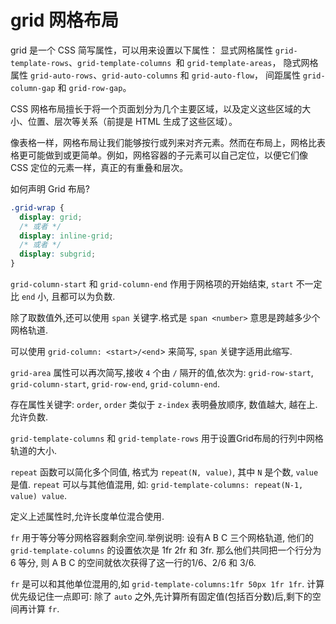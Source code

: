 # grid 网格布局

grid 是一个 CSS 简写属性，可以用来设置以下属性： 显式网格属性 `grid-template-rows`、`grid-template-columns `和 `grid-template-areas`， 隐式网格属性 `grid-auto-rows`、`grid-auto-columns` 和 `grid-auto-flow`， 间距属性 `grid-column-gap` 和 `grid-row-gap`。

CSS 网格布局擅长于将一个页面划分为几个主要区域，以及定义这些区域的大小、位置、层次等关系（前提是 HTML 生成了这些区域）。

像表格一样，网格布局让我们能够按行或列来对齐元素。然而在布局上，网格比表格更可能做到或更简单。例如，网格容器的子元素可以自己定位，以便它们像 CSS 定位的元素一样，真正的有重叠和层次。

如何声明 Grid 布局? 

```css
.grid-wrap {
  display: grid;
  /* 或者 */
  display: inline-grid;
  /* 或者 */
  display: subgrid;
}
```

`grid-column-start` 和 `grid-column-end` 作用于网格项的开始结束, `start` 不一定比 `end` 小, 且都可以为负数.

除了取数值外,还可以使用 `span` 关键字.格式是 `span <number>` 意思是跨越多少个网格轨道.

可以使用 `grid-column: <start>/<end`> 来简写, `span` 关键字适用此缩写.

`grid-area` 属性可以再次简写,接收 `4` 个由 `/` 隔开的值,依次为: `grid-row-start`, `grid-column-start`, `grid-row-end`, `grid-column-end`.

存在属性关键字: `order`, `order` 类似于 `z-index` 表明叠放顺序, 数值越大, 越在上. 允许负数.

`grid-template-columns` 和 `grid-template-rows` 用于设置Grid布局的行列中网格轨道的大小.

`repeat` 函数可以简化多个同值, 格式为 `repeat(N, value)`, 其中 `N` 是个数, `value` 是值. `repeat` 可以与其他值混用, 如: `grid-template-columns: repeat(N-1, value) value`.

定义上述属性时,允许长度单位混合使用.

`fr` 用于等分等分网格容器剩余空间.举例说明: 设有A B C 三个网格轨道, 他们的 `grid-template-columns` 的设置依次是 1fr 2fr 和 3fr. 那么他们共同把一个行分为 6 等分, 则 A B C 的空间就依次获得了这一行的1/6、2/6 和 3/6.

`fr` 是可以和其他单位混用的,如 `grid-template-columns:1fr 50px 1fr 1fr`. 计算优先级记住一点即可: 除了 `auto` 之外,先计算所有固定值(包括百分数)后,剩下的空间再计算 `fr`.
